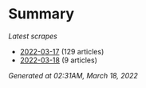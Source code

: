 # Summary
*Latest scrapes*
* [2022-03-17](https://github.com/nuuuwan/news_lk/blob/data/news_lk.2022-03-17.json) (129 articles)
* [2022-03-18](https://github.com/nuuuwan/news_lk/blob/data/news_lk.2022-03-18.json) (9 articles)

*Generated at 02:31AM, March 18, 2022*